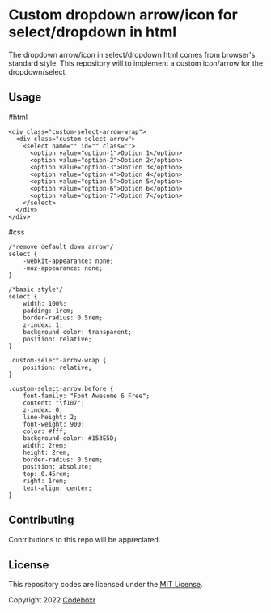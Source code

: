 # Custom dropdown arrow/icon for select/dropdown in html

The dropdown arrow/icon in select/dropdown html  comes from browser's standard style. This repository will to implement a custom icon/arrow for the dropdown/select.

## Usage

#html

```
<div class="custom-select-arrow-wrap">
  <div class="custom-select-arrow">
    <select name="" id="" class="">
      <option value="option-1">Option 1</option>
      <option value="option-2">Option 2</option>
      <option value="option-3">Option 3</option>
      <option value="option-4">Option 4</option>
      <option value="option-5">Option 5</option>
      <option value="option-6">Option 6</option>
      <option value="option-7">Option 7</option>
    </select>
  </div>
</div>
```

#css

```
/*remove default down arrow*/
select {
    -webkit-appearance: none;
    -moz-appearance: none;
}

/*basic style*/
select {
    width: 100%;
    padding: 1rem;
    border-radius: 0.5rem;
    z-index: 1;
    background-color: transparent;
    position: relative;
}

.custom-select-arrow-wrap {
    position: relative;
}

.custom-select-arrow:before {
    font-family: "Font Awesome 6 Free";
    content: "\f107";
    z-index: 0;
    line-height: 2;
    font-weight: 900;
    color: #fff;
    background-color: #153E5D;
    width: 2rem;
    height: 2rem;
    border-radius: 0.5rem;
    position: absolute;
    top: 0.45rem;
    right: 1rem;
    text-align: center;
}
```

## Contributing

Contributions to this repo will be appreciated.


## License

This repository codes are licensed under the [MIT License](http://opensource.org/licenses/MIT).

Copyright 2022 [Codeboxr](https://codeboxr.com)
